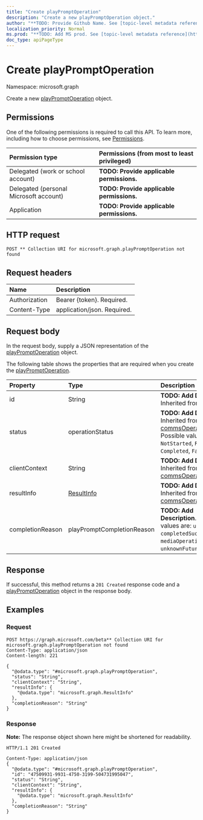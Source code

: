 ```yaml
---
title: "Create playPromptOperation"
description: "Create a new playPromptOperation object."
author: "**TODO: Provide Github Name. See [topic-level metadata reference](https://msgo.azurewebsites.net/add/document/guidelines/metadata.html#topic-level-metadata)**"
localization_priority: Normal
ms.prod: "**TODO: Add MS prod. See [topic-level metadata reference](https://msgo.azurewebsites.net/add/document/guidelines/metadata.html#topic-level-metadata)**"
doc_type: apiPageType
---
```


# Create playPromptOperation
Namespace: microsoft.graph

Create a new [playPromptOperation](../resources/playpromptoperation.md) object.

## Permissions
One of the following permissions is required to call this API. To learn more, including how to choose permissions, see [Permissions](/graph/permissions-reference).

|Permission type|Permissions (from most to least privileged)|
|:---|:---|
|Delegated (work or school account)|**TODO: Provide applicable permissions.**|
|Delegated (personal Microsoft account)|**TODO: Provide applicable permissions.**|
|Application|**TODO: Provide applicable permissions.**|

## HTTP request

<!-- {
  "blockType": "ignored"
}
-->
``` http
POST ** Collection URI for microsoft.graph.playPromptOperation not found
```

## Request headers
|Name|Description|
|:---|:---|
|Authorization|Bearer {token}. Required.|
|Content-Type|application/json. Required.|

## Request body
In the request body, supply a JSON representation of the [playPromptOperation](../resources/playpromptoperation.md) object.

The following table shows the properties that are required when you create the [playPromptOperation](../resources/playpromptoperation.md).

|Property|Type|Description|
|:---|:---|:---|
|id|String|**TODO: Add Description** Inherited from [entity](../resources/entity.md)|
|status|operationStatus|**TODO: Add Description** Inherited from [commsOperation](../resources/commsoperation.md). Possible values are: `NotStarted`, `Running`, `Completed`, `Failed`.|
|clientContext|String|**TODO: Add Description** Inherited from [commsOperation](../resources/commsoperation.md)|
|resultInfo|[ResultInfo](../resources/resultinfo.md)|**TODO: Add Description** Inherited from [commsOperation](../resources/commsoperation.md)|
|completionReason|playPromptCompletionReason|**TODO: Add Description**. Possible values are: `unknown`, `completedSuccessfully`, `mediaOperationCanceled`, `unknownFutureValue`.|



## Response

If successful, this method returns a `201 Created` response code and a [playPromptOperation](../resources/playpromptoperation.md) object in the response body.

## Examples

### Request
<!-- {
  "blockType": "request",
  "name": "create_playpromptoperation_from_"
}
-->
``` http
POST https://graph.microsoft.com/beta** Collection URI for microsoft.graph.playPromptOperation not found
Content-Type: application/json
Content-length: 221

{
  "@odata.type": "#microsoft.graph.playPromptOperation",
  "status": "String",
  "clientContext": "String",
  "resultInfo": {
    "@odata.type": "microsoft.graph.ResultInfo"
  },
  "completionReason": "String"
}
```


### Response
**Note:** The response object shown here might be shortened for readability.
<!-- {
  "blockType": "response",
  "truncated": true,
  "@odata.type": "microsoft.graph.playPromptOperation"
}
-->
``` http
HTTP/1.1 201 Created

Content-Type: application/json
{
  "@odata.type": "#microsoft.graph.playPromptOperation",
  "id": "47509931-9931-4750-3199-504731995047",
  "status": "String",
  "clientContext": "String",
  "resultInfo": {
    "@odata.type": "microsoft.graph.ResultInfo"
  },
  "completionReason": "String"
}
```

